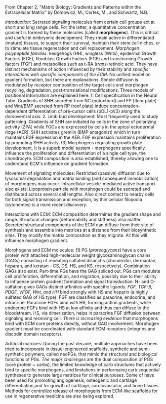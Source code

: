 From Chapter 2, "Matrix Biology: Gradients and Patterns within the Extracellular Matrix" by Domowicz, M., Cortes, M., and Schwartz, N.B.

*Introduction*: Secreted signaling molecules from certain cell groups act at short and long range cells. For the latter, a quantitative concentration gradient is formed by these molecules (called **morphogens**). This is critical and useful in embryonic development. They rmain active in differentiated (mature) tissues, to support their survival, maintain their stem cell niches, or to stimulate tissue regeneration and cell replacement. *Morphogen polypeptide families*: hedgehogs (HH), wingless (Wnts), epidermal Growth Factors (EGF), fibroblast Growth Factors (FGF) and transforming Growth factors (TGF) and metabolites such as t-RA (*trans*-retinoic acid. They have distinct mechanisms of action influenced by their stability and *specific interactions with specific components of the ECM*. No unified model on gradient formation, but there are explanations. Simple diffusion is modulated by receptor composition of the target cells and morphogen recycling, degradation, post-translational modifications. Three models of positional information are explained here: 1. Cell specification in the Neural Tube. Gradients of SHH secreted from NC (notochord) and FP (floor plate) and Wnt/BMP secreted from RP (roof plate) induce concentration-dependent differentiation of pre-cursor cells (pDL1-pV3) along the dorsoventral axis. 2. Limb bud development: Most frequently used to study patterning. Gradients of SHH are initiated by cells in the zone of polarizing activity (ZPA) while FGGs are expressed by cells in the apical ectodermal ridge (AER). SHH activates gremlin (BMP antagonist) which in turn maintains FGF expression in the AER. FGF expression maintains proliferation by promoting SHH activity. (3) Morphogens regulating growth plate development. It is a superb model system - morphogens specifically influence the proliferation and differentiation of a single cell type, the chondrocyte. ECM composition is also established, thereby allowing one to understand ECM's influence on gradient formation. 

Movement of signaling molecules: Restricted (passive) diffusion due to lysosomal degradation and matrix binding (and consequent immobilization) of morphogens may occur. Intracellular vesicle-mediated active transport also exists. Lipoprotein particle with morphogen could be secreted and distributed across several cell lengths. Also direct contact to nearby cells for both signal transmission and reception, by thin cellular filopodia (cytonemes) is a more recent discovery. 

Interactions with ECM: ECM composition determines the gradient shape and range. Structural changes (deformability and stiffness) also matter. Secreted structural components of the ECM can diffuse from their site of synthesis and assemble into matrices at a distance from their biosynthetic sites. They modify the matrix composition as they migrate. All this will influence morphogen gradient. 

Morphogens and ECM molecules: (1) PG (*proteoglycans*) have a core protein with attached high-molecular weight glycosaminoglycan chains (GAGs) consisting of repeating sulfated disacchs (chondroitin, dermantan, heparan, and keratan - CS, DS, HS, and KS, respectively). Combination GAGs also exist. Part-time PGs have the GAG spliced out. PGs can modulate cell proliferation, differentiation, and migration, possibly due to their ability to influence protein gradient formation and signal transduction. N- and O- sulfation gives GAGs distinct affinities with specific ligands. *FGF, TGF-β, PDGF, VFGF, Wnt, and HH* bind strongly with HS and heparin (a highly sulfated GAG of HS type). FGF are classified as paracrine, endocrine, and intracrine. Paracrine FGFs bind with HS, forming action gradients, while endocrine FGFs bind with HS at low affinity and thus can diffuse to the bloodstream. HS, via dimerization, helps in paracrine FGF diffusion between signaling and receiving cell. *There is increasing evidence* that morphogens bind with ECM core proteins directly, without GAG involvement. Morphogen gradient must be coordinated with standard ECM receptors (integrins and discodin domain receptors).

Artificial matrices: During the past decade, multiple approaches have been tried to incorporate in tissue-engineered scaffolds, synthetic and semi-synthetic polymers, called neoPGs, that mimic the structural and biological functions of PGs. *The major challenges* are the dual composition of PGS (core protein + carbs), the limited knowledge of carb structures that actively bind to specific morphogens, and limitations in performaing carb sequential syntheses to generate large matrices for clinical purposes. Some of have been used for promoting angiogenesis, osteogenic and cartilage differentiation,and for growth of cartilage, cardiovascular, and bone tissues. Methods for controlled release of morphogens from ECM-like scaffolds for use in regenerative medicine are also being explored. 


